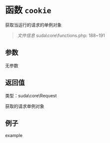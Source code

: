 # 函数 `cookie`

获取当运行的请求的单例对象

> *文件信息* suda\core\functions.php: 188~191



## 参数


无参数


## 返回值

类型：suda\core\Request

 获取的请求单例对象



## 例子

example
